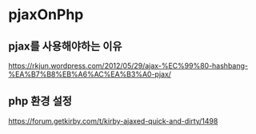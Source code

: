# pjaxOnPhp

## pjax를 사용해야하는 이유
https://rkjun.wordpress.com/2012/05/29/ajax-%EC%99%80-hashbang-%EA%B7%B8%EB%A6%AC%EA%B3%A0-pjax/

## php 환경 설정
https://forum.getkirby.com/t/kirby-ajaxed-quick-and-dirty/1498
